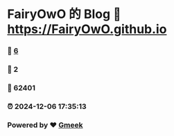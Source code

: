 # FairyOwO 的 Blog :link: https://FairyOwO.github.io 
### :page_facing_up: [6](https://FairyOwO.github.io/tag.html) 
### :speech_balloon: 2 
### :hibiscus: 62401 
### :alarm_clock: 2024-12-06 17:35:13 
### Powered by :heart: [Gmeek](https://github.com/Meekdai/Gmeek)
